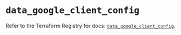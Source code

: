 # `data_google_client_config`

Refer to the Terraform Registry for docs: [`data_google_client_config`](https://registry.terraform.io/providers/hashicorp/google/6.14.0/docs/data-sources/client_config).
